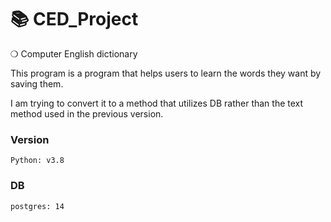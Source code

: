 # 📚 CED_Project
❍ Computer English dictionary

This program is a program that helps users to learn the words they want by saving them.

I am trying to convert it to a method that utilizes DB rather than the text method used in the previous version.

### Version
```commandline
Python: v3.8
```

### DB
```commandline
postgres: 14
```
